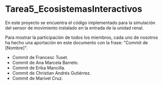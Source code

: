 # Tarea5_EcosistemasInteractivos

En este proyecto se encuentra el código implementado para la simulación del sensor de movimiento instalado en la entrada de la unidad renal.

Para mostrar la participación de todos los miembros, cada uno de nosotros ha hecho una aportación en este documento con la frase: "Commit de [Nombre]".

- Commit de Francesc Tuset.
- Commit de Ana Marcela Barreto.
- Commit de Erika Mancilla.
- Commit de Christian Andrés Gutiérrez.
- Commit de Marivel Cruz.
